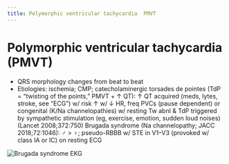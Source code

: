 ```yaml
---
title: Polymorphic ventricular tachycardia  PMVT
---
```


# Polymorphic ventricular tachycardia (PMVT)

- QRS morphology changes from beat to beat
- Etiologies: ischemia; CMP; catecholaminergic
  torsades de pointes (TdP = “twisting of the points,” PMVT + ↑ QT): ↑ QT acquired (meds, lytes, stroke, see “ECG”) w/ risk ↑ w/ ↓ HR, freq PVCs (pause dependent) or congenital (K/Na channelopathies) w/ resting Tw abnl & TdP triggered by sympathetic stimulation (eg, exercise, emotion, sudden loud noises) (Lancet 2008;372:750)
  Brugada syndrome (Na channelopathy; JACC 2018;72:1046): ♂ > ♀; pseudo-RBBB w/ STE in V1–V3 (provoked w/ class IA or IC) on resting ECG

![Brugada syndrome EKG](https://i.imgur.com/lSpy0C9.png)

